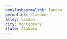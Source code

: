 ```yaml
---
﻿nonslashpermalink: landon
permalink: /landon/
alley: Landon
city: Montgomery
state: Alabama
---
```

